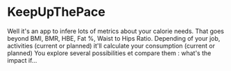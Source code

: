 # KeepUpThePace
Well it's an app to infere lots of metrics about your calorie needs.
That goes beyond BMI, BMR, HBE, Fat %, Waist to Hips Ratio.
Depending of your job, activities (current or planned) it'll calculate your consumption (current or planned)
You explore several possibilities et compare them : what's the impact if...
